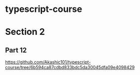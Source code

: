 # typescript-course

# Section 2
## Part 12
https://github.com/Akashic101/typescript-course/tree/6b594ca87cdbd833bdc5da30045dfa09e4098429
